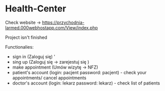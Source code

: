 # Health-Center

Check website ->  https://przychodnia-larmed.000webhostapp.com/View/index.php

Project isn't finished

Functionalies:
- sign in   (Zaloguj się) '
- sing up (Zaloguj się -> zarejestuj się )
- make appointment (Umów wizytę -> NFZ)
- patient's account (login: pacjent password: pacjent)
      - check your appointments/ cancel appointments
- doctor's account (login: lekarz password: lekarz)
       - check list of patients 
